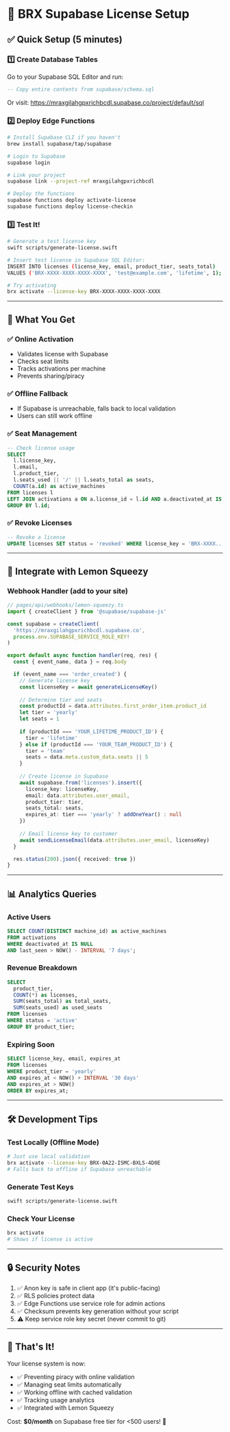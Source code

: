 # 🔐 BRX Supabase License Setup

## ✅ Quick Setup (5 minutes)

### 1️⃣ Create Database Tables

Go to your Supabase SQL Editor and run:
```sql
-- Copy entire contents from supabase/schema.sql
```

Or visit: https://mraxgilahgpxrichbcdl.supabase.co/project/default/sql

### 2️⃣ Deploy Edge Functions

```bash
# Install Supabase CLI if you haven't
brew install supabase/tap/supabase

# Login to Supabase
supabase login

# Link your project
supabase link --project-ref mraxgilahgpxrichbcdl

# Deploy the functions
supabase functions deploy activate-license
supabase functions deploy license-checkin
```

### 3️⃣ Test It!

```bash
# Generate a test license key
swift scripts/generate-license.swift

# Insert test license in Supabase SQL Editor:
INSERT INTO licenses (license_key, email, product_tier, seats_total)
VALUES ('BRX-XXXX-XXXX-XXXX-XXXX', 'test@example.com', 'lifetime', 1);

# Try activating
brx activate --license-key BRX-XXXX-XXXX-XXXX-XXXX
```

---

## 🎯 What You Get

### ✅ Online Activation
- Validates license with Supabase
- Checks seat limits
- Tracks activations per machine
- Prevents sharing/piracy

### ✅ Offline Fallback
- If Supabase is unreachable, falls back to local validation
- Users can still work offline

### ✅ Seat Management
```sql
-- Check license usage
SELECT 
  l.license_key,
  l.email,
  l.product_tier,
  l.seats_used || '/' || l.seats_total as seats,
  COUNT(a.id) as active_machines
FROM licenses l
LEFT JOIN activations a ON a.license_id = l.id AND a.deactivated_at IS NULL
GROUP BY l.id;
```

### ✅ Revoke Licenses
```sql
-- Revoke a license
UPDATE licenses SET status = 'revoked' WHERE license_key = 'BRX-XXXX...';
```

---

## 🔗 Integrate with Lemon Squeezy

### Webhook Handler (add to your site)

```typescript
// pages/api/webhooks/lemon-squeezy.ts
import { createClient } from '@supabase/supabase-js'

const supabase = createClient(
  'https://mraxgilahgpxrichbcdl.supabase.co',
  process.env.SUPABASE_SERVICE_ROLE_KEY!
)

export default async function handler(req, res) {
  const { event_name, data } = req.body

  if (event_name === 'order_created') {
    // Generate license key
    const licenseKey = await generateLicenseKey()
    
    // Determine tier and seats
    const productId = data.attributes.first_order_item.product_id
    let tier = 'yearly'
    let seats = 1
    
    if (productId === 'YOUR_LIFETIME_PRODUCT_ID') {
      tier = 'lifetime'
    } else if (productId === 'YOUR_TEAM_PRODUCT_ID') {
      tier = 'team'
      seats = data.meta.custom_data.seats || 5
    }
    
    // Create license in Supabase
    await supabase.from('licenses').insert({
      license_key: licenseKey,
      email: data.attributes.user_email,
      product_tier: tier,
      seats_total: seats,
      expires_at: tier === 'yearly' ? addOneYear() : null
    })
    
    // Email license key to customer
    await sendLicenseEmail(data.attributes.user_email, licenseKey)
  }

  res.status(200).json({ received: true })
}
```

---

## 📊 Analytics Queries

### Active Users
```sql
SELECT COUNT(DISTINCT machine_id) as active_machines
FROM activations
WHERE deactivated_at IS NULL
AND last_seen > NOW() - INTERVAL '7 days';
```

### Revenue Breakdown
```sql
SELECT 
  product_tier,
  COUNT(*) as licenses,
  SUM(seats_total) as total_seats,
  SUM(seats_used) as used_seats
FROM licenses
WHERE status = 'active'
GROUP BY product_tier;
```

### Expiring Soon
```sql
SELECT license_key, email, expires_at
FROM licenses
WHERE product_tier = 'yearly'
AND expires_at < NOW() + INTERVAL '30 days'
AND expires_at > NOW()
ORDER BY expires_at;
```

---

## 🛠️ Development Tips

### Test Locally (Offline Mode)
```bash
# Just use local validation
brx activate --license-key BRX-0A22-ISMC-BXLS-4D0E
# Falls back to offline if Supabase unreachable
```

### Generate Test Keys
```bash
swift scripts/generate-license.swift
```

### Check Your License
```bash
brx activate
# Shows if license is active
```

---

## 🔒 Security Notes

1. ✅ Anon key is safe in client app (it's public-facing)
2. ✅ RLS policies protect data
3. ✅ Edge Functions use service role for admin actions
4. ✅ Checksum prevents key generation without your script
5. ⚠️ Keep service role key secret (never commit to git)

---

## 🎉 That's It!

Your license system is now:
- ✅ Preventing piracy with online validation
- ✅ Managing seat limits automatically
- ✅ Working offline with cached validation
- ✅ Tracking usage analytics
- ✅ Integrated with Lemon Squeezy

Cost: **$0/month** on Supabase free tier for <500 users! 🚀

